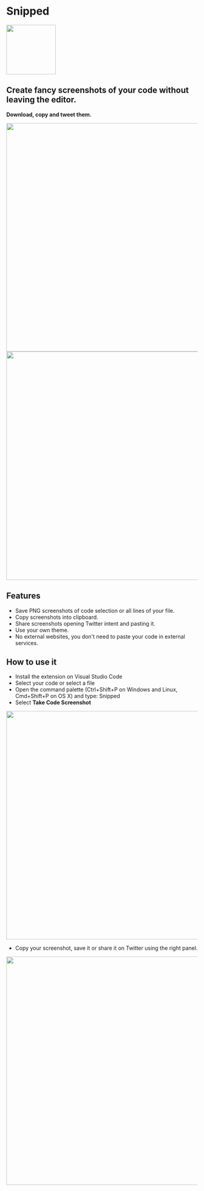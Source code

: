 # Snipped

<img src="https://i.imgur.com/Maaf4pM.png" width="130">

## Create fancy screenshots of your code without leaving the editor.

**Download, copy and tweet them.**

<img src="https://i.imgur.com/NSCltwI.png" width="600">

<img src="https://i.imgur.com/cClV1L9.png" width="600">


## Features
- Save PNG screenshots of code selection or all lines of your file.
- Copy screenshots into clipboard.
- Share screenshots opening Twitter intent and pasting it.
- Use your own theme.
- No external websites, you don't need to paste your code in external services.

## How to use it
 - Install the extension on Visual Studio Code
 - Select your code or select a file
 - Open the command palette (Ctrl+Shift+P on Windows and Linux, Cmd+Shift+P on OS X) and type: Snipped
 - Select **Take Code Screenshot**

<img src="https://i.imgur.com/2pPY0Yc.png" width="600">

 - Copy your screenshot, save it or share it on Twitter using the right panel.

<img src="https://i.imgur.com/SAsP6Lv.png" width="600">


